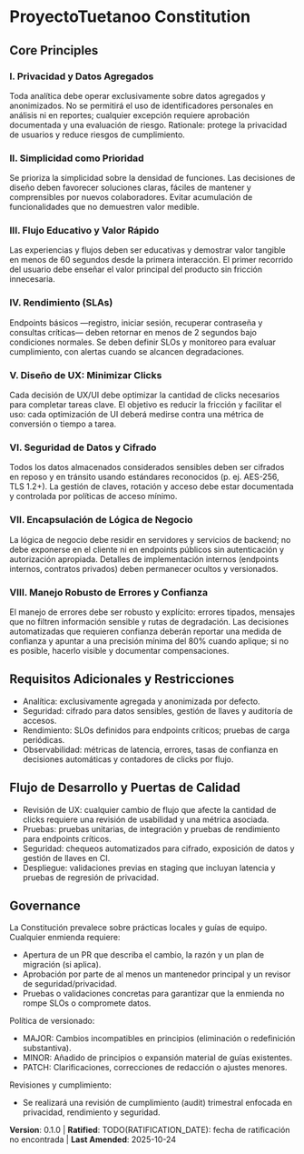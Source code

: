 <!--
Sync Impact Report
- Version change: unspecified → 0.1.0
- Modified principles:
  - [PRINCIPLE_1_NAME] → I. Privacidad y Datos Agregados
  - [PRINCIPLE_2_NAME] → II. Simplicidad como Prioridad
  - [PRINCIPLE_3_NAME] → III. Flujo Educativo y Valor Rápido
  - [PRINCIPLE_4_NAME] → IV. Rendimiento (SLAs)
  - [PRINCIPLE_5_NAME] → V. Diseño de UX: Minimizar Clicks
  - (added) → VI. Seguridad de Datos y Cifrado
  - (added) → VII. Encapsulación de Lógica de Negocio
  - (added) → VIII. Manejo Robusto de Errores y Confianza
- Added sections: Requisitos Adicionales y Flujo de Desarrollo
- Removed sections: none
- Templates requiring updates:
  - .specify/templates/plan-template.md ⚠ pending (not found in workspace)
  - .specify/templates/spec-template.md ⚠ pending (not found in workspace)
  - .specify/templates/tasks-template.md ⚠ pending (not found in workspace)
  - .specify/templates/commands/*.md ⚠ pending (not found in workspace)
- Follow-up TODOs:
  - RATIFICATION_DATE: TODO(RATIFICATION_DATE): fecha de ratificación no encontrada en el repositorio; rellenar al ratificar.
  - Revisar y actualizar cualquier plantilla `.specify/templates/*` si aparecen más adelante.
-->

# ProyectoTuetanoo Constitution

## Core Principles

### I. Privacidad y Datos Agregados
Toda analítica debe operar exclusivamente sobre datos agregados y anonimizados. No se permitirá el uso de identificadores personales en análisis ni en reportes; cualquier excepción requiere aprobación documentada y una evaluación de riesgo. Rationale: protege la privacidad de usuarios y reduce riesgos de cumplimiento.

### II. Simplicidad como Prioridad
Se prioriza la simplicidad sobre la densidad de funciones. Las decisiones de diseño deben favorecer soluciones claras, fáciles de mantener y comprensibles por nuevos colaboradores. Evitar acumulación de funcionalidades que no demuestren valor medible.

### III. Flujo Educativo y Valor Rápido
Las experiencias y flujos deben ser educativas y demostrar valor tangible en menos de 60 segundos desde la primera interacción. El primer recorrido del usuario debe enseñar el valor principal del producto sin fricción innecesaria.

### IV. Rendimiento (SLAs)
Endpoints básicos —registro, iniciar sesión, recuperar contraseña y consultas críticas— deben retornar en menos de 2 segundos bajo condiciones normales. Se deben definir SLOs y monitoreo para evaluar cumplimiento, con alertas cuando se alcancen degradaciones.

### V. Diseño de UX: Minimizar Clicks
Cada decisión de UX/UI debe optimizar la cantidad de clicks necesarios para completar tareas clave. El objetivo es reducir la fricción y facilitar el uso: cada optimización de UI deberá medirse contra una métrica de conversión o tiempo a tarea.

### VI. Seguridad de Datos y Cifrado
Todos los datos almacenados considerados sensibles deben ser cifrados en reposo y en tránsito usando estándares reconocidos (p. ej. AES-256, TLS 1.2+). La gestión de claves, rotación y acceso debe estar documentada y controlada por políticas de acceso mínimo.

### VII. Encapsulación de Lógica de Negocio
La lógica de negocio debe residir en servidores y servicios de backend; no debe exponerse en el cliente ni en endpoints públicos sin autenticación y autorización apropiada. Detalles de implementación internos (endpoints internos, contratos privados) deben permanecer ocultos y versionados.

### VIII. Manejo Robusto de Errores y Confianza
El manejo de errores debe ser robusto y explícito: errores tipados, mensajes que no filtren información sensible y rutas de degradación. Las decisiones automatizadas que requieren confianza deberán reportar una medida de confianza y apuntar a una precisión mínima del 80% cuando aplique; si no es posible, hacerlo visible y documentar compensaciones.

## Requisitos Adicionales y Restricciones
- Analítica: exclusivamente agregada y anonimizada por defecto.
- Seguridad: cifrado para datos sensibles, gestión de llaves y auditoría de accesos.
- Rendimiento: SLOs definidos para endpoints críticos; pruebas de carga periódicas.
- Observabilidad: métricas de latencia, errores, tasas de confianza en decisiones automáticas y contadores de clicks por flujo.

## Flujo de Desarrollo y Puertas de Calidad
- Revisión de UX: cualquier cambio de flujo que afecte la cantidad de clicks requiere una revisión de usabilidad y una métrica asociada.
- Pruebas: pruebas unitarias, de integración y pruebas de rendimiento para endpoints críticos.
- Seguridad: chequeos automatizados para cifrado, exposición de datos y gestión de llaves en CI.
- Despliegue: validaciones previas en staging que incluyan latencia y pruebas de regresión de privacidad.

## Governance
La Constitución prevalece sobre prácticas locales y guías de equipo. Cualquier enmienda requiere:
- Apertura de un PR que describa el cambio, la razón y un plan de migración (si aplica).
- Aprobación por parte de al menos un mantenedor principal y un revisor de seguridad/privacidad.
- Pruebas o validaciones concretas para garantizar que la enmienda no rompe SLOs o compromete datos.

Política de versionado:
- MAJOR: Cambios incompatibles en principios (eliminación o redefinición substantiva).
- MINOR: Añadido de principios o expansión material de guías existentes.
- PATCH: Clarificaciones, correcciones de redacción o ajustes menores.

Revisiones y cumplimiento:
- Se realizará una revisión de cumplimiento (audit) trimestral enfocada en privacidad, rendimiento y seguridad.

**Version**: 0.1.0 | **Ratified**: TODO(RATIFICATION_DATE): fecha de ratificación no encontrada | **Last Amended**: 2025-10-24
